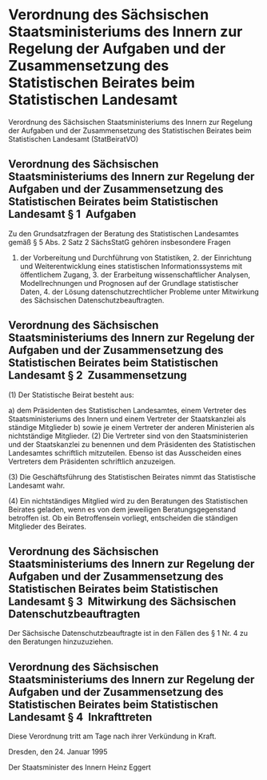 # Verordnung des Sächsischen Staatsministeriums des Innern zur Regelung der Aufgaben und der Zusammensetzung des Statistischen Beirates beim Statistischen Landesamt

Verordnung des Sächsischen Staatsministeriums des Innern zur Regelung der Aufgaben und der Zusammensetzung des Statistischen Beirates beim Statistischen Landesamt (StatBeiratVO)

## Verordnung des Sächsischen Staatsministeriums des Innern zur Regelung der Aufgaben und der Zusammensetzung des Statistischen Beirates beim Statistischen Landesamt § 1  Aufgaben

Zu den Grundsatzfragen der Beratung des Statistischen Landesamtes gemäß § 5 Abs. 2 Satz 2 
        SächsStatG gehören insbesondere Fragen

1. der Vorbereitung und Durchführung von Statistiken, 2. der Einrichtung und Weiterentwicklung eines statistischen Informationssystems mit öffentlichem Zugang, 3. der Erarbeitung wissenschaftlicher Analysen, Modellrechnungen und Prognosen auf der Grundlage statistischer Daten, 4. der Lösung datenschutzrechtlicher Probleme unter Mitwirkung des Sächsischen Datenschutzbeauftragten. 
## Verordnung des Sächsischen Staatsministeriums des Innern zur Regelung der Aufgaben und der Zusammensetzung des Statistischen Beirates beim Statistischen Landesamt § 2  Zusammensetzung

(1) Der Statistische Beirat besteht aus:

a) dem Präsidenten des Statistischen Landesamtes, einem Vertreter des Staatsministeriums des Innern und einem Vertreter der Staatskanzlei als ständige Mitglieder b) sowie je einem Vertreter der anderen Ministerien als nichtständige Mitglieder. (2) Die Vertreter sind von den Staatsministerien und der Staatskanzlei zu benennen und dem Präsidenten des Statistischen Landesamtes schriftlich mitzuteilen. Ebenso ist das Ausscheiden eines Vertreters dem Präsidenten schriftlich anzuzeigen.

(3) Die Geschäftsführung des Statistischen Beirates nimmt das Statistische Landesamt wahr.

(4) Ein nichtständiges Mitglied wird zu den Beratungen des Statistischen Beirates geladen, wenn es von dem jeweiligen Beratungsgegenstand betroffen ist. Ob ein Betroffensein vorliegt, entscheiden die ständigen Mitglieder des Beirates.


## Verordnung des Sächsischen Staatsministeriums des Innern zur Regelung der Aufgaben und der Zusammensetzung des Statistischen Beirates beim Statistischen Landesamt § 3  Mitwirkung des Sächsischen Datenschutzbeauftragten

Der Sächsische Datenschutzbeauftragte ist in den Fällen des § 1 Nr. 4 zu den Beratungen hinzuzuziehen.


## Verordnung des Sächsischen Staatsministeriums des Innern zur Regelung der Aufgaben und der Zusammensetzung des Statistischen Beirates beim Statistischen Landesamt § 4  Inkrafttreten

Diese Verordnung tritt am Tage nach ihrer Verkündung in Kraft.

Dresden, den 24. Januar 1995

Der Staatsminister des Innern 
         Heinz Eggert

